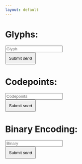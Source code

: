 ```yaml
---
layout: default
---
```

<script src="./conversion_logic.js"></script>

 <div class="row">
    <form class="col s12">
      <div class="row">
        <div class="col s4" >
          <h1>Glyphs:</h1>
        </div>
        <div class="input-field col s6">
          <input placeholder="Glyph" id="glyph" type="text" class="validate">
        </div>
       <div class="col s2">
           <button class="indigo btn waves-effect" style="padding:10px;" type="submit" onClick="glyphEnter()">Submit
              <i class="material-icons right">send</i>
           </button>
         </div>
      </div>
  </form>
</div>

 <div class="row">
    <form class="col s12">
      <div class="row">
        <div class="col s4" >
          <h1>Codepoints:</h1>
        </div>
         <div class="input-field col s6">
           <input placeholder="Codepoints" id="cp" type="text" class="validate" >
         </div>
         <div class="col s2">
           <button class="indigo btn waves-effect" style="padding:10px;" type="submit" onClick="cpEnter()">Submit
              <i class="material-icons right">send</i>
           </button>
         </div>
      </div>
  </form>
</div>
 <div class="row">
    <form class="col s12">
      <div class="row">
        <div class="col s4" >
          <h1>Binary Encoding:</h1>
        </div>
        <div class="input-field col s6">
          <input placeholder="Binary" id="be" type="text" class="validate">
        </div>
       <div class="col s2">
           <button class="indigo btn waves-effect" style="padding:10px;" type="submit" onClick="beEnter()">Submit
              <i class="material-icons right">send</i>
           </button>
         </div>
      </div>
  </form>
</div>
